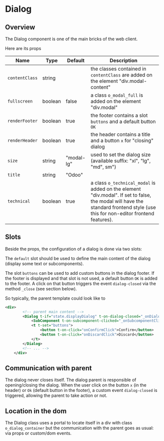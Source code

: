 # Dialog

## Overview

The Dialog component is one of the main bricks of the web client.

Here are its props

| Name           | Type    | Default    | Description                                                                                                                                                                    |
| -------------- | ------- | ---------- | ------------------------------------------------------------------------------------------------------------------------------------------------------------------------------ |
| `contentClass` | string  |            | the classes contained in `contentClass` are added on the element "div.modal-content"                                                                                           |
| `fullscreen`   | boolean | false      | a class `o_modal_full` is added on the element "div.modal"                                                                                                                     |
| `renderFooter` | boolean | true       | the footer contains a slot `buttons` and a default button `OK`                                                                                                                 |
| `renderHeader` | boolean | true       | the header contains a title and a button `x` for "closing" dialog                                                                                                              |
| `size`         | string  | "modal-lg" | used to set the dialog size (available suffix: "xl", "lg", "md", sm")                                                                                                          |
| `title`        | string  | "Odoo"     |                                                                                                                                                                                |
| `technical`    | boolean | true       | a class `o_technical_modal` is added on the element "div.modal". If set to false, the modal will have the standard frontend style (use this for non-editor frontend features). |

## Slots

Beside the props, the configuration of a dialog is done via two slots:

The `default` slot should be used to define the main content of the dialog (display some text or subcomponents).

The slot `buttons` can be used to add custom buttons in the dialog footer.
If the footer is displayed and that slot is not used, a default button `OK` is added to the footer.
A click on that button triggers the event `dialog-closed` via the method `_close` (see section below).

So typically, the parent template could look like to

```xml
<div>
        <!-- parent main content -->
        <Dialog t-if="state.displayDialog" t-on-dialog-closed="_onDialogClosed">
            <SubComponent t-on-subcomponent-clicked="_onSubcomponentClicked" />
            <t t-set="buttons">
                <button t-on-click="onConfirmClick">Confirm</button>
                <button t-on-click="onDiscardClick">Discard</button>
            </t>
        </Dialog>
        <!-- ... -->
    </div>
```

## Communication with parent

The dialog never closes itself. The dialog parent is responsible of opening/closing the dialog.
When the user click on the button `x` (in the header) or `Ok` (default button in the footer),
a custom event `dialog-closed` is triggered, allowing the parent to take action or not.

## Location in the dom

The Dialog class uses a portal to locate itself in a div with class `o_dialog_container` but the
communication with the parent goes as usual: via props or custom/dom events.
